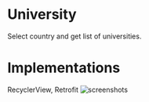 # University
Select country and get list of universities.
# Implementations
RecyclerView, Retrofit
![screenshots](https://user-images.githubusercontent.com/93154761/216312615-2bb0e748-ec16-4a8f-aae3-e65ac050d91f.png)
